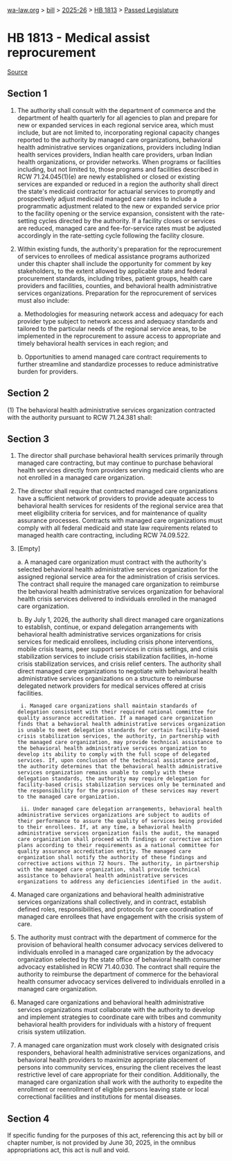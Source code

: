 [wa-law.org](/) > [bill](/bill/) > [2025-26](/bill/2025-26/) > [HB 1813](/bill/2025-26/hb/1813/) > [Passed Legislature](/bill/2025-26/hb/1813/S2.PL/)

# HB 1813 - Medical assist reprocurement

[Source](http://lawfilesext.leg.wa.gov/biennium/2025-26/Pdf/Bills/House%20Passed%20Legislature/1813-S2.PL.pdf)

## Section 1
1. The authority shall consult with the department of commerce and the department of health quarterly for all agencies to plan and prepare for new or expanded services in each regional service area, which must include, but are not limited to, incorporating regional capacity changes reported to the authority by managed care organizations, behavioral health administrative services organizations, providers including Indian health services providers, Indian health care providers, urban Indian health organizations, or provider networks. When programs or facilities including, but not limited to, those programs and facilities described in RCW 71.24.045(1)(e) are newly established or closed or existing services are expanded or reduced in a region the authority shall direct the state's medicaid contractor for actuarial services to promptly and prospectively adjust medicaid managed care rates to include a programmatic adjustment related to the new or expanded service prior to the facility opening or the service expansion, consistent with the rate-setting cycles directed by the authority. If a facility closes or services are reduced, managed care and fee-for-service rates must be adjusted accordingly in the rate-setting cycle following the facility closure.

2. Within existing funds, the authority's preparation for the reprocurement of services to enrollees of medical assistance programs authorized under this chapter shall include the opportunity for comment by key stakeholders, to the extent allowed by applicable state and federal procurement standards, including tribes, patient groups, health care providers and facilities, counties, and behavioral health administrative services organizations. Preparation for the reprocurement of services must also include:

    a. Methodologies for measuring network access and adequacy for each provider type subject to network access and adequacy standards and tailored to the particular needs of the regional service areas, to be implemented in the reprocurement to assure access to appropriate and timely behavioral health services in each region; and

    b. Opportunities to amend managed care contract requirements to further streamline and standardize processes to reduce administrative burden for providers.

## Section 2
(1) The behavioral health administrative services organization contracted with the authority pursuant to RCW 71.24.381 shall:

## Section 3
1. The director shall purchase behavioral health services primarily through managed care contracting, but may continue to purchase behavioral health services directly from providers serving medicaid clients who are not enrolled in a managed care organization.

2. The director shall require that contracted managed care organizations have a sufficient network of providers to provide adequate access to behavioral health services for residents of the regional service area that meet eligibility criteria for services, and for maintenance of quality assurance processes. Contracts with managed care organizations must comply with all federal medicaid and state law requirements related to managed health care contracting, including RCW 74.09.522.

3. [Empty]

    a. A managed care organization must contract with the authority's selected behavioral health administrative services organization for the assigned regional service area for the administration of crisis services. The contract shall require the managed care organization to reimburse the behavioral health administrative services organization for behavioral health crisis services delivered to individuals enrolled in the managed care organization.

    b. By July 1, 2026, the authority shall direct managed care organizations to establish, continue, or expand delegation arrangements with behavioral health administrative services organizations for crisis services for medicaid enrollees, including crisis phone interventions, mobile crisis teams, peer support services in crisis settings, and crisis stabilization services to include crisis stabilization facilities, in-home crisis stabilization services, and crisis relief centers. The authority shall direct managed care organizations to negotiate with behavioral health administrative services organizations on a structure to reimburse delegated network providers for medical services offered at crisis facilities.

        i. Managed care organizations shall maintain standards of delegation consistent with their required national committee for quality assurance accreditation. If a managed care organization finds that a behavioral health administrative services organization is unable to meet delegation standards for certain facility-based crisis stabilization services, the authority, in partnership with the managed care organization, may provide technical assistance to the behavioral health administrative services organization to develop its ability to comply with the full scope of delegated services. If, upon conclusion of the technical assistance period, the authority determines that the behavioral health administrative services organization remains unable to comply with these delegation standards, the authority may require delegation for facility-based crisis stabilization services only be terminated and the responsibility for the provision of these services may revert to the managed care organization.

        ii. Under managed care delegation arrangements, behavioral health administrative services organizations are subject to audits of their performance to assure the quality of services being provided to their enrollees. If, at any time, a behavioral health administrative services organization fails the audit, the managed care organization shall proceed with findings or corrective action plans according to their requirements as a national committee for quality assurance accreditation entity. The managed care organization shall notify the authority of these findings and corrective actions within 72 hours. The authority, in partnership with the managed care organization, shall provide technical assistance to behavioral health administrative services organizations to address any deficiencies identified in the audit.

4. Managed care organizations and behavioral health administrative services organizations shall collectively, and in contract, establish defined roles, responsibilities, and protocols for care coordination of managed care enrollees that have engagement with the crisis system of care.

5. The authority must contract with the department of commerce for the provision of behavioral health consumer advocacy services delivered to individuals enrolled in a managed care organization by the advocacy organization selected by the state office of behavioral health consumer advocacy established in RCW 71.40.030. The contract shall require the authority to reimburse the department of commerce for the behavioral health consumer advocacy services delivered to individuals enrolled in a managed care organization.

6. Managed care organizations and behavioral health administrative services organizations must collaborate with the authority  to develop and implement strategies to coordinate care with tribes and community behavioral health providers for individuals with a history of frequent crisis system utilization.

7. A managed care organization must work closely with designated crisis responders, behavioral health administrative services organizations, and behavioral health providers to maximize appropriate placement of persons into community services, ensuring the client receives the least restrictive level of care appropriate for their condition. Additionally, the managed care organization shall work with the authority to expedite the enrollment or reenrollment of eligible persons leaving state or local correctional facilities and institutions for mental diseases.

## Section 4
If specific funding for the purposes of this act, referencing this act by bill or chapter number, is not provided by June 30, 2025, in the omnibus appropriations act, this act is null and void.
